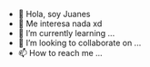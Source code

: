 - 👋 Hola, soy Juanes
- 👀 Me interesa nada xd
- 🌱 I’m currently learning ...
- 💞️ I’m looking to collaborate on ...
- 📫 How to reach me ...

<!---
JEAL57/JEAL57 is a ✨ special ✨ repository because its `README.md` (this file) appears on your GitHub profile.
You can click the Preview link to take a look at your changes.
--->
